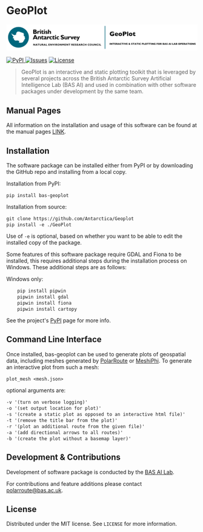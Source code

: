 # GeoPlot

![](logo.jpg)

<a href="https://pypi.org/project/bas-geoplot/"><img src="https://img.shields.io/pypi/v/bas-geoplot" alt="PyPI">
<a href="https://github.com/antarctica/GeoPlot/issues"><img src="https://img.shields.io/github/issues/antarctica/GeoPlot" alt="Issues"></a>
<a href="https://github.com/antarctica/GeoPlot/blob/main/LICENSE"><img src="https://img.shields.io/github/license/antarctica/GeoPlot" alt="License"></a>

>GeoPlot is an interactive and static plotting toolkit that is leveraged by several projects across the British Antarctic Survey Artificial Intelligence Lab (BAS AI) and used in combination with other software packages under development by the same team. 

## Manual Pages

All information on the installation and usage of this software can be found at the manual pages [LINK](https://github.com/antarctica/GeoPlot/wiki).

## Installation
The software package can be installed either from PyPI or by downloading the GitHub repo and installing from a local copy.

Installation from PyPI:
```
pip install bas-geoplot
```

Installation from source:
```
git clone https://github.com/Antarctica/Geoplot
pip install -e ./GeoPlot
```

Use of `-e` is optional, based on whether you want to be able to edit the installed copy of the package.

Some features of this software package require GDAL and Fiona to be installed, this requires additional steps during the installation process on Windows. These additional steps are as follows:

Windows only:
```
    pip install pipwin
    pipwin install gdal
    pipwin install fiona
    pipwin install cartopy
```

See the project's [PyPI](https://pypi.org/project/bas-geoplot/) page for more info.

## Command Line Interface

Once installed, bas-geoplot can be used to generate plots of geospatial data, including meshes generated by [PolarRoute](https://github.com/antarctica/PolarRoute) or [MeshiPhi](https://github.com/antarctica/MeshiPhi). To generate an interactive plot from such a mesh:

```
plot_mesh <mesh.json>
```
optional arguments are:
```
-v '(turn on verbose logging)'
-o '(set output location for plot)'
-s '(create a static plot as opposed to an interactive html file)'
-t '(remove the title bar from the plot)'
-r '(plot an additional route from the given file)'
-a '(add directional arrows to all routes)'
-b '(create the plot without a basemap layer)'
```

## Development & Contributions
Development of software package is conducted by the [BAS AI Lab](https://www.bas.ac.uk/team/science-teams/ai-lab/).

For contributions and feature additions please contact [polarroute@bas.ac.uk](polarroute@bas.ac.uk).


## License
Distributed under the MIT license. See ``LICENSE`` for more information.

[version]: https://img.shields.io/GeoPlot/v/datadog-metrics.svg?style=flat-square
[downloads]: https://img.shields.io/GeoPlot/dm/datadog-metrics.svg?style=flat-square
